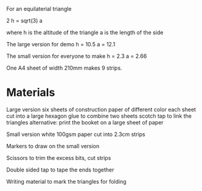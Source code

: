 For an equilaterial triangle

2 h = sqrt(3) a

where h is the altitude of the triangle
      a is the length of the side

The large version for demo
h = 10.5
a = 12.1

The small version for everyone to make
h = 2.3
a = 2.66

One A4 sheet of width 210mm makes 9 strips.

Materials
=========
Large version
  six sheets of construction paper of different color
  each sheet cut into a large hexagon 
  glue to combine two sheets
  scotch tap to link the triangles
  alternative: print the booket on a large sheet of paper 

Small version
  white 100gsm paper
  cut into 2.3cm strips

Markers to draw on the small version

Scissors to trim the excess bits, cut strips

Double sided tap to tape the ends together

Writing material to mark the triangles for folding
